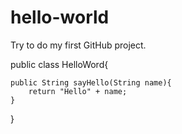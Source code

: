 # hello-world
Try to do my first GitHub project.

public class HelloWord{

    public String sayHello(String name){
        return "Hello" + name;
    }
    
}
